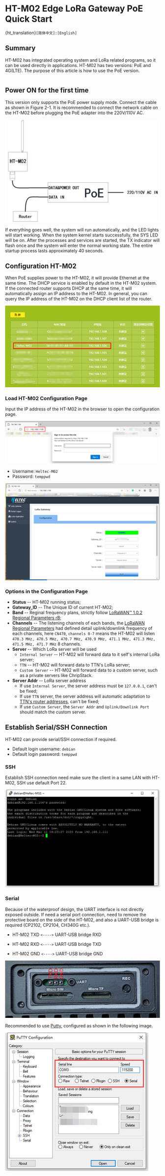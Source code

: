 # HT-M02 Edge LoRa Gateway PoE Quick Start
{ht_translation}`[简体中文]:[English]`
## Summary

HT-M02 has integrated operating system and LoRa related programs, so it can be used directly in applications. HT-M02 has two versions: PoE and 4G(LTE). The purpose of this article is how to use the PoE version.

``` Note:: Before powering up for the first time, make sure the antenna is properly installed in the appropriate location. The standard antenna itself is not water-discharged. If it is necessary to use it outdoors for a long time, it is recommended to use a plastic film to properly block the antenna part.

```

## Power ON for the first time

This version only supports the PoE power supply mode. Connect the cable as shown in Figure 2-1. It is recommended to connect the network cable on the HT-M02 before plugging the PoE adapter into the 220V/110V AC.

![](img/quick_start_poe/01.png)

If everything goes well, the system will run automatically, and the LED lights will start working. When the system kernel starts successfully, the SYS LED will be on. After the processes and services are started, the TX indicator will flash once and the system will enter the normal working state. The entire startup process lasts approximately 40 seconds.

## Configuration HT-M02

When PoE supplies power to the HT-M02, it will provide Ethernet at the same time. The DHCP service is enabled by default in the HT-M02 system. If the connected router supports DHCP at the same time, it will automatically assign an IP address to the HT-M02. In general, you can query the IP address of the HT-M02 on the DHCP client list of the router.

![](img/quick_start_poe/02.png)

### Load HT-M02 Configuration Page

Input the IP address of the HT-M02 in the browser to open the configuration page.

![](img/quick_start_poe/03.png)

- Username: `Heltec-M02`
- Password: `temppwd`

![](img/quick_start_poe/04.png)

### Options in the Configuration Page

- **Status** -- HT-M02 running status;
- **Gateway_ID** -- The Unique ID of current HT-M02;
- **Band** -- Reginal frequency plans, strictly follow [LoRaWAN™ 1.0.2 Regional Parameters rB](https://resource.heltec.cn/download/LoRaWANRegionalParametersv1.0.2_final_1944_1.pdf);
- **Channels** -- The listening channels of each bands, the [LoRaWAN Regional Parameters](https://resource.heltec.cn/download/LoRaWANRegionalParametersv1.0.2_final_1944_1.pdf) had defined detail uplink/downlink frequency of each channels, here `CN470`, `channels 0-7` means the HT-M02 will listen `470.3 MHz, 470.5 MHz, 470.7 MHz, 470.9 MHz, 471.1 MHz, 471.3 MHz, 471.5 MHz, 471.7 MHz` 8 channels.
- **Server** -- Which LoRa server will be used
  - `Internal Server` -- HT-M02 will forward data to it self's internal LoRa server;
  - `TTN` -- HT-M02 will forward data to TTN's LoRa server;
  - `Custom Server` -- HT-M02 will forward data to a custom server, such as a private servers like ChripStack.
- **Server Addr** -- LoRa server address
  - If use `Internal Server`, the server address must be `127.0.0.1`, can't be fixed;
  - If use `TTN` server, the server address will automatic adaptation to [TTN's router addresses](https://www.thethingsnetwork.org/docs/gateways/packet-forwarder/semtech-udp.html#router-addresses), can't be fixed;
  - If use `Custom Server`, the `Server Addr` and `Uplink/Downlink Port` should match the custom server.

## Establish Serial/SSH Connection

HT-M02 can provide serial/SSH connection if required.

- Default login username: `debian`
- Default login password: `temppwd`

### SSH

Establish SSH connection need make sure the client in a same LAN with HT-M02, SSH use default Port 22.

![](img/quick_start_poe/05.png)

### Serial

Because of the waterproof design, the UART interface is not directly exposed outside. If need a serial port connection, need to remove the protective board on the side of the HT-M02, and also a UART-USB bridge is required (CP2102, CP2104, CH340G etc.).

- HT-M02 TXD `<---->` UART-USB bridge RXD

- HT-M02 RXD `<---->` UART-USB bridge TXD

- HT-M02 GND `<---->` UART-USB bridge GND

![](img/quick_start_poe/06.png)

Recommended to use [Putty,](https://putty.org/) configured as shown in the following image. 

![](img/quick_start_poe/07.png)